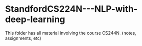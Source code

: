 # StandfordCS224N---NLP-with-deep-learning
This folder has all material involving the course CS244N. (notes, assignments, etc)
